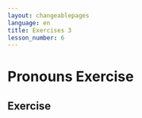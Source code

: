 ```yaml
---
layout: changeablepages
language: en
title: Exercises 3
lesson_number: 6
---
```


# Pronouns Exercise

## Exercise
<div id="dropdownExerciseContainer01"></div>

<script src="exercise.js"></script>
<script>
    document.addEventListener('DOMContentLoaded', function() {
        console.log('DOM fully loaded and parsed');
        const language = '{{ page.language }}'; // Get the language from the front matter

        const sentences01 = [
            'Yo soy MetroMan = __ sir MetroMan',
            'Tú no fuiste = __ gonip nek',
            'El animal es de él = Animaleon sir __os',
            'Ella no dijo eso = __ seyip astel nek',
            '(Ello) tiene una casa = __ habir yereon',
            'Nosotros iremos = __ gonib',
            'Ustedes comen = __ namnir',
            'Ellos hicieron esto = __ agdipe astel',
            'La casa es de ellas = Yereon sir __os',
            'Ellos (animales) comen comida = __ namnir namnemeon'
        ];
        const correctAnswers01 = 'Aye', 'Yu', 'O', 'A', 'Eo', 'Saye', 'Siyu', 'So', 'Sa', 'Seo'];
        const options01 = ['Aye', 'Yu', 'O', 'A', 'Eo', 'Saye', 'Siyu', 'So', 'Sa', 'Seo'];

        generateExercise(
            'dropdownExerciseContainer01',
            sentences01,
            correctAnswers01,
            options01,
            language
        );
    });
</script>

